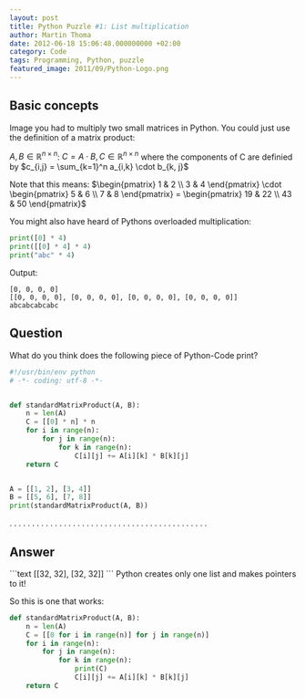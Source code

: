 ```yaml
---
layout: post
title: Python Puzzle #1: List multiplication
author: Martin Thoma
date: 2012-06-18 15:06:48.000000000 +02:00
category: Code
tags: Programming, Python, puzzle
featured_image: 2011/09/Python-Logo.png
---
```

<h2>Basic concepts</h2>
Image you had to multiply two small matrices in Python. You could just use the definition of a matrix product:

$A, B \in \mathbb{R}^{n \times n}$:
$C = A \cdot B, C \in \mathbb{R}^{n \times n}$ where the components of C are definied by
$c_{i,j} = \sum_{k=1}^n a_{i,k} \cdot b_{k, j}$

Note that this means:
$\begin{pmatrix}
1 & 2 \\
3 & 4
\end{pmatrix} \cdot
\begin{pmatrix}
5 & 6 \\
7 & 8
\end{pmatrix} =
\begin{pmatrix}
19 & 22 \\
43 & 50
\end{pmatrix}$

You might also have heard of Pythons overloaded multiplication:
```python
print([0] * 4)
print([[0] * 4] * 4)
print("abc" * 4)
```
Output:
```text
[0, 0, 0, 0]
[[0, 0, 0, 0], [0, 0, 0, 0], [0, 0, 0, 0], [0, 0, 0, 0]]
abcabcabcabc
```

<h2>Question</h2>
What do you think does the following piece of Python-Code print?

```python
#!/usr/bin/env python
# -*- coding: utf-8 -*-


def standardMatrixProduct(A, B):
    n = len(A)
    C = [[0] * n] * n
    for i in range(n):
        for j in range(n):
            for k in range(n):
                C[i][j] += A[i][k] * B[k][j]
    return C


A = [[1, 2], [3, 4]]
B = [[5, 6], [7, 8]]
print(standardMatrixProduct(A, B))
```


.
.
.
.
.
.
.
.
.
.
.
.
.
.
.
.
.
.
.
.
.
.
.
.
.
.
.
.
.
.
.
.
.
.
.
.
.
.
.
.
.
.
.
.



<h2>Answer</h2>
```text
[[32, 32], [32, 32]]
```
Python creates only one list and makes pointers to it!

So this is one that works:
```python
def standardMatrixProduct(A, B):
    n = len(A)
    C = [[0 for i in range(n)] for j in range(n)]
    for i in range(n):
        for j in range(n):
            for k in range(n):
                print(C)
                C[i][j] += A[i][k] * B[k][j]
    return C
```
